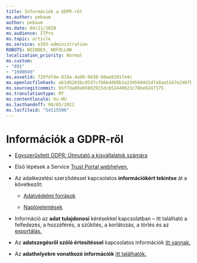 ```yaml
---
title: Információk a GDPR-ről
ms.author: pebaum
author: pebaum
ms.date: 04/21/2020
ms.audience: ITPro
ms.topic: article
ms.service: o365-administration
ROBOTS: NOINDEX, NOFOLLOW
localization_priority: Normal
ms.custom:
- "891"
- "1600049"
ms.assetid: 729fdf4e-810a-4a99-9438-60ae8291fe4c
ms.openlocfilehash: ab1d8283bcd537cf666dd60b3a23459d4d1dfa8aa5167e2d6fb2a9b779b4b3e1
ms.sourcegitcommit: b5f7da89a650d2915dc652449623c78be6247175
ms.translationtype: MT
ms.contentlocale: hu-HU
ms.lasthandoff: 08/05/2021
ms.locfileid: "54115506"
---
```

# <a name="information-about-gdpr"></a>Információk a GDPR-ről

- [Egyszerűsített GDPR: Útmutató a kisvállalatok számára](/microsoft-365/admin/security-and-compliance/gdpr-compliance)

- Első lépések a Service [Trust Portal webhelyen.](https://servicetrust.microsoft.com/ViewPage/GDPRGetStarted)

- Az adatkezelési szerződéssel kapcsolatos **információkért tekintse** át a következőt:

  - [Adatvédelmi források](https://servicetrust.microsoft.com/ViewPage/TrustDocuments)

  - [Naplójelentések](https://servicetrust.microsoft.com/ViewPage/MSComplianceGuide)

- Információ az **adat tulajdonosi** kérésekkel kapcsolatban – itt található a felfedezés, a hozzáférés, a szűkítés, a korlátozás, a törlés és az [exportálás.](/microsoft-365/compliance/gdpr-dsr-office365)

- Az **adatszegésről szóló értesítéssel** kapcsolatos információk [itt vannak.](https://servicetrust.microsoft.com/ViewPage/GDPRBreach)

- Az **adathelyekre vonatkozó információk** [itt találhatók.](https://products.office.com/where-is-your-data-located?ms.officeurl=datamaps&amp;geo=All#All)
